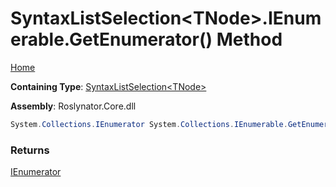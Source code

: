 # SyntaxListSelection\<TNode\>\.IEnumerable\.GetEnumerator\(\) Method

[Home](../../../README.md)

**Containing Type**: [SyntaxListSelection\<TNode\>](../README.md)

**Assembly**: Roslynator\.Core\.dll

```csharp
System.Collections.IEnumerator System.Collections.IEnumerable.GetEnumerator()
```

### Returns

[IEnumerator](https://docs.microsoft.com/en-us/dotnet/api/system.collections.ienumerator)

